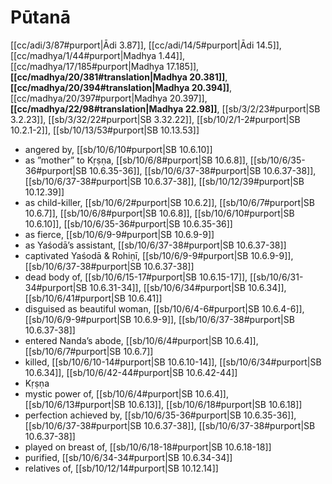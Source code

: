 # Pūtanā

[[cc/adi/3/87#purport|Ādi 3.87]], [[cc/adi/14/5#purport|Ādi 14.5]], [[cc/madhya/1/44#purport|Madhya 1.44]], [[cc/madhya/17/185#purport|Madhya 17.185]], **[[cc/madhya/20/381#translation|Madhya 20.381]]**, **[[cc/madhya/20/394#translation|Madhya 20.394]]**, [[cc/madhya/20/397#purport|Madhya 20.397]], **[[cc/madhya/22/98#translation|Madhya 22.98]]**, [[sb/3/2/23#purport|SB 3.2.23]], [[sb/3/32/22#purport|SB 3.32.22]], [[sb/10/2/1-2#purport|SB 10.2.1-2]], [[sb/10/13/53#purport|SB 10.13.53]]

* angered by, [[sb/10/6/10#purport|SB 10.6.10]]
* as ”mother” to Kṛṣṇa, [[sb/10/6/8#purport|SB 10.6.8]], [[sb/10/6/35-36#purport|SB 10.6.35-36]], [[sb/10/6/37-38#purport|SB 10.6.37-38]], [[sb/10/6/37-38#purport|SB 10.6.37-38]], [[sb/10/12/39#purport|SB 10.12.39]]
* as child-killer, [[sb/10/6/2#purport|SB 10.6.2]], [[sb/10/6/7#purport|SB 10.6.7]], [[sb/10/6/8#purport|SB 10.6.8]], [[sb/10/6/10#purport|SB 10.6.10]], [[sb/10/6/35-36#purport|SB 10.6.35-36]]
* as fierce, [[sb/10/6/9-9#purport|SB 10.6.9-9]]
* as Yaśodā’s assistant, [[sb/10/6/37-38#purport|SB 10.6.37-38]]
* captivated Yaśodā & Rohiṇī, [[sb/10/6/9-9#purport|SB 10.6.9-9]], [[sb/10/6/37-38#purport|SB 10.6.37-38]]
* dead body of, [[sb/10/6/15-17#purport|SB 10.6.15-17]], [[sb/10/6/31-34#purport|SB 10.6.31-34]], [[sb/10/6/34#purport|SB 10.6.34]], [[sb/10/6/41#purport|SB 10.6.41]]
* disguised as beautiful woman, [[sb/10/6/4-6#purport|SB 10.6.4-6]], [[sb/10/6/9-9#purport|SB 10.6.9-9]], [[sb/10/6/37-38#purport|SB 10.6.37-38]]
* entered Nanda’s abode, [[sb/10/6/4#purport|SB 10.6.4]], [[sb/10/6/7#purport|SB 10.6.7]]
* killed, [[sb/10/6/10-14#purport|SB 10.6.10-14]], [[sb/10/6/34#purport|SB 10.6.34]], [[sb/10/6/42-44#purport|SB 10.6.42-44]]
* Kṛṣṇa
* mystic power of, [[sb/10/6/4#purport|SB 10.6.4]], [[sb/10/6/13#purport|SB 10.6.13]], [[sb/10/6/18#purport|SB 10.6.18]]
* perfection achieved by, [[sb/10/6/35-36#purport|SB 10.6.35-36]], [[sb/10/6/37-38#purport|SB 10.6.37-38]], [[sb/10/6/37-38#purport|SB 10.6.37-38]]
* played on breast of, [[sb/10/6/18-18#purport|SB 10.6.18-18]]
* purified, [[sb/10/6/34-34#purport|SB 10.6.34-34]]
* relatives of, [[sb/10/12/14#purport|SB 10.12.14]]
